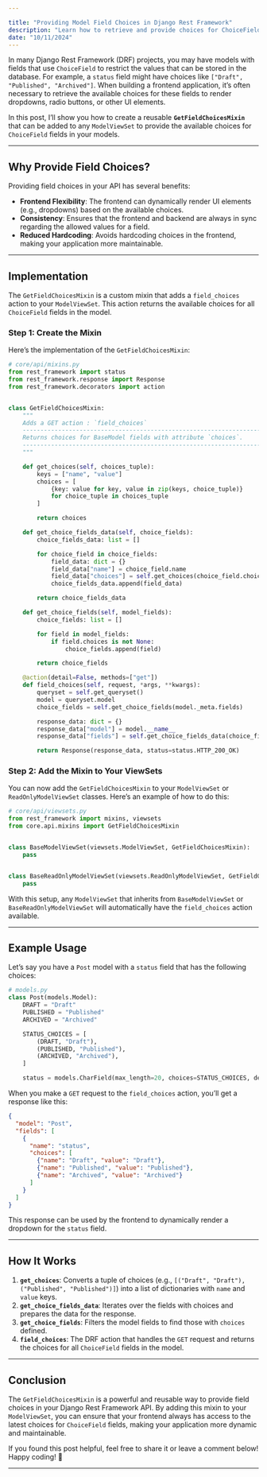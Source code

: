 ```yaml
---

title: "Providing Model Field Choices in Django Rest Framework"
description: "Learn how to retrieve and provide choices for ChoiceField fields in Django models using a custom mixin in Django Rest Framework."
date: "10/11/2024"
---
```


In many Django Rest Framework (DRF) projects, you may have models with fields that use `ChoiceField` to restrict the values that can be stored in the database. For example, a `status` field might have choices like `["Draft", "Published", "Archived"]`. When building a frontend application, it’s often necessary to retrieve the available choices for these fields to render dropdowns, radio buttons, or other UI elements.

In this post, I’ll show you how to create a reusable **`GetFieldChoicesMixin`** that can be added to any `ModelViewSet` to provide the available choices for `ChoiceField` fields in your models.

---

## Why Provide Field Choices?

Providing field choices in your API has several benefits:
- **Frontend Flexibility**: The frontend can dynamically render UI elements (e.g., dropdowns) based on the available choices.
- **Consistency**: Ensures that the frontend and backend are always in sync regarding the allowed values for a field.
- **Reduced Hardcoding**: Avoids hardcoding choices in the frontend, making your application more maintainable.

---

## Implementation

The `GetFieldChoicesMixin` is a custom mixin that adds a `field_choices` action to your `ModelViewSet`. This action returns the available choices for all `ChoiceField` fields in the model.

### Step 1: Create the Mixin

Here’s the implementation of the `GetFieldChoicesMixin`:

```python
# core/api/mixins.py
from rest_framework import status
from rest_framework.response import Response
from rest_framework.decorators import action


class GetFieldChoicesMixin:
    """
    Adds a GET action : `field_choices`
    ------------------------------------------------------------------------
    Returns choices for BaseModel fields with attribute `choices`.
    ------------------------------------------------------------------------
    """

    def get_choices(self, choices_tuple):
        keys = ["name", "value"]
        choices = [
            {key: value for key, value in zip(keys, choice_tuple)}
            for choice_tuple in choices_tuple
        ]

        return choices

    def get_choice_fields_data(self, choice_fields):
        choice_fields_data: list = []

        for choice_field in choice_fields:
            field_data: dict = {}
            field_data["name"] = choice_field.name
            field_data["choices"] = self.get_choices(choice_field.choices)
            choice_fields_data.append(field_data)

        return choice_fields_data

    def get_choice_fields(self, model_fields):
        choice_fields: list = []

        for field in model_fields:
            if field.choices is not None:
                choice_fields.append(field)

        return choice_fields

    @action(detail=False, methods=["get"])
    def field_choices(self, request, *args, **kwargs):
        queryset = self.get_queryset()
        model = queryset.model
        choice_fields = self.get_choice_fields(model._meta.fields)

        response_data: dict = {}
        response_data["model"] = model.__name__
        response_data["fields"] = self.get_choice_fields_data(choice_fields)

        return Response(response_data, status=status.HTTP_200_OK)
```

### Step 2: Add the Mixin to Your ViewSets

You can now add the `GetFieldChoicesMixin` to your `ModelViewSet` or `ReadOnlyModelViewSet` classes. Here’s an example of how to do this:

```python
# core/api/viewsets.py
from rest_framework import mixins, viewsets
from core.api.mixins import GetFieldChoicesMixin


class BaseModelViewSet(viewsets.ModelViewSet, GetFieldChoicesMixin):
    pass


class BaseReadOnlyModelViewSet(viewsets.ReadOnlyModelViewSet, GetFieldChoicesMixin):
    pass
```

With this setup, any `ModelViewSet` that inherits from `BaseModelViewSet` or `BaseReadOnlyModelViewSet` will automatically have the `field_choices` action available.

---

## Example Usage

Let’s say you have a `Post` model with a `status` field that has the following choices:

```python
# models.py
class Post(models.Model):
    DRAFT = "Draft"
    PUBLISHED = "Published"
    ARCHIVED = "Archived"

    STATUS_CHOICES = [
        (DRAFT, "Draft"),
        (PUBLISHED, "Published"),
        (ARCHIVED, "Archived"),
    ]

    status = models.CharField(max_length=20, choices=STATUS_CHOICES, default=DRAFT)
```

When you make a `GET` request to the `field_choices` action, you’ll get a response like this:

```json
{
  "model": "Post",
  "fields": [
    {
      "name": "status",
      "choices": [
        {"name": "Draft", "value": "Draft"},
        {"name": "Published", "value": "Published"},
        {"name": "Archived", "value": "Archived"}
      ]
    }
  ]
}
```

This response can be used by the frontend to dynamically render a dropdown for the `status` field.

---

## How It Works

1. **`get_choices`**: Converts a tuple of choices (e.g., `[("Draft", "Draft"), ("Published", "Published")]`) into a list of dictionaries with `name` and `value` keys.
2. **`get_choice_fields_data`**: Iterates over the fields with choices and prepares the data for the response.
3. **`get_choice_fields`**: Filters the model fields to find those with `choices` defined.
4. **`field_choices`**: The DRF action that handles the `GET` request and returns the choices for all `ChoiceField` fields in the model.

---

## Conclusion

The `GetFieldChoicesMixin` is a powerful and reusable way to provide field choices in your Django Rest Framework API. By adding this mixin to your `ModelViewSet`, you can ensure that your frontend always has access to the latest choices for `ChoiceField` fields, making your application more dynamic and maintainable.

If you found this post helpful, feel free to share it or leave a comment below! Happy coding! 🚀

---
